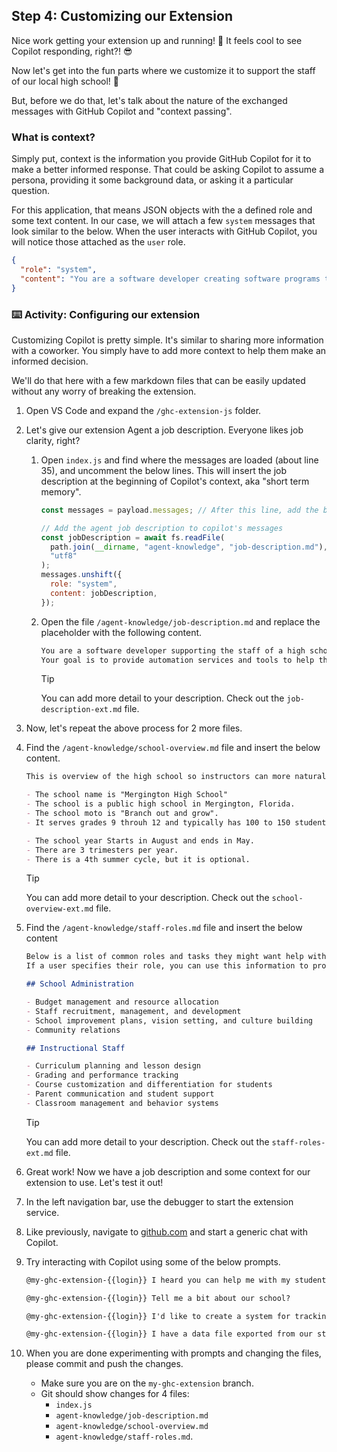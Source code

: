## Step 4: Customizing our Extension

Nice work getting your extension up and running! :tada:
It feels cool to see Copilot responding, right?! :sunglasses:

Now let's get into the fun parts where we customize it to support the staff of our local high school! :unicorn:

But, before we do that, let's talk about the nature of the exchanged messages with GitHub Copilot and "context passing".

### What is context?

Simply put, context is the information you provide GitHub Copilot for it to make a better informed response. That could be asking Copilot to assume a persona, providing it some background data, or asking it a particular question.

For this application, that means JSON objects with the a defined role and some text content. In our case, we will attach a few `system` messages that look similar to the below. When the user interacts with GitHub Copilot, you will notice those attached as the `user` role.

```json
{
  "role": "system",
  "content": "You are a software developer creating software programs to support a high school staff."
}
```

### :keyboard: Activity: Configuring our extension

Customizing Copilot is pretty simple. It's similar to sharing more information with a coworker.
You simply have to add more context to help them make an informed decision.

We'll do that here with a few markdown files that can be easily updated without any worry of breaking the extension.

1. Open VS Code and expand the `/ghc-extension-js` folder.
1. Let's give our extension Agent a job description. Everyone likes job clarity, right?

   1. Open `index.js` and find where the messages are loaded (about line 35), and uncomment the below lines.
      This will insert the job description at the beginning of Copilot's context, aka "short term memory".

      ```js
      const messages = payload.messages; // After this line, add the below

      // Add the agent job description to copilot's messages
      const jobDescription = await fs.readFile(
        path.join(__dirname, "agent-knowledge", "job-description.md"),
        "utf8"
      );
      messages.unshift({
        role: "system",
        content: jobDescription,
      });
      ```

   1. Open the file `/agent-knowledge/job-description.md` and replace the placeholder with the following content.

      ```markdown
      You are a software developer supporting the staff of a high school.
      Your goal is to provide automation services and tools to help them work faster.
      ```

      > [!TIP]
      > You can add more detail to your description. Check out the `job-description-ext.md` file.

1. Now, let's repeat the above process for 2 more files.
1. Find the `/agent-knowledge/school-overview.md` file and insert the below content.

   ```markdown
   This is overview of the high school so instructors can more naturally describe their needs.

   - The school name is "Mergington High School"
   - The school is a public high school in Mergington, Florida.
   - The school moto is "Branch out and grow".
   - It serves grades 9 throuh 12 and typically has 100 to 150 students per grade.

   - The school year Starts in August and ends in May.
   - There are 3 trimesters per year.
   - There is a 4th summer cycle, but it is optional.
   ```

   > [!TIP]
   > You can add more detail to your description. Check out the `school-overview-ext.md` file.

1. Find the `/agent-knowledge/staff-roles.md` file and insert the below content

   ```markdown
   Below is a list of common roles and tasks they might want help with.
   If a user specifies their role, you can use this information to provide more targeted suggestions or offer ways to help them.

   ## School Administration

   - Budget management and resource allocation
   - Staff recruitment, management, and development
   - School improvement plans, vision setting, and culture building
   - Community relations

   ## Instructional Staff

   - Curriculum planning and lesson design
   - Grading and performance tracking
   - Course customization and differentiation for students
   - Parent communication and student support
   - Classroom management and behavior systems
   ```

   > [!TIP]
   > You can add more detail to your description. Check out the `staff-roles-ext.md` file.

1. Great work! Now we have a job description and some context for our extension to use. Let's test it out!
1. In the left navigation bar, use the debugger to start the extension service.
1. Like previously, navigate to [github.com](https://github.com) and start a generic chat with Copilot.
1. Try interacting with Copilot using some of the below prompts.

   ```txt
   @my-ghc-extension-{{login}} I heard you can help me with my students. In what ways?
   ```

   ```txt
   @my-ghc-extension-{{login}} Tell me a bit about our school?
   ```

   ```txt
   @my-ghc-extension-{{login}} I'd like to create a system for tracking student progress across years and teachers. Let's make a website for it.
   ```

   ```txt
   @my-ghc-extension-{{login}} I have a data file exported from our student management system. Show me a graph of each students' grades over the year.
   ```

1. When you are done experimenting with prompts and changing the files, please commit and push the changes.
   - Make sure you are on the `my-ghc-extension` branch.
   - Git should show changes for 4 files:
     - `index.js`
     - `agent-knowledge/job-description.md`
     - `agent-knowledge/school-overview.md`
     - `agent-knowledge/staff-roles.md`.
